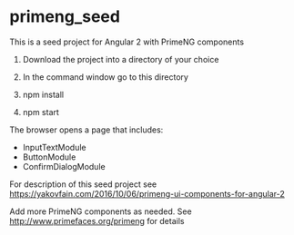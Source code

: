 # primeng_seed

This is a seed project for Angular 2 with PrimeNG components

1. Download the project into a directory of your choice

2. In the command window go to this directory

3. npm install

4. npm start

The browser opens a page that includes:

* InputTextModule
* ButtonModule
* ConfirmDialogModule

For description of this seed project see https://yakovfain.com/2016/10/06/primeng-ui-components-for-angular-2


Add more PrimeNG components as needed. See http://www.primefaces.org/primeng for details